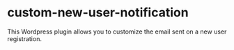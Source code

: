 # custom-new-user-notification
This Wordpress plugin allows you to customize the email sent on a new user registration.
